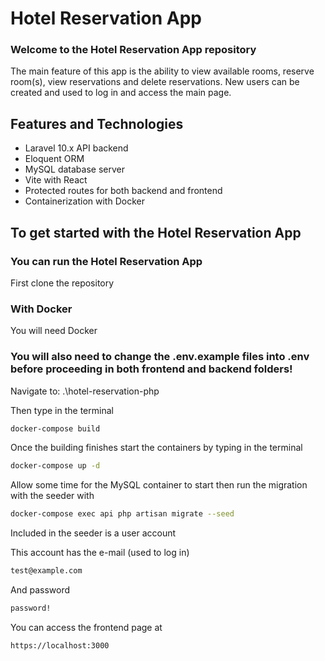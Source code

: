 # Hotel Reservation App
### Welcome to the Hotel Reservation App repository
The main feature of this app is the ability to view available rooms, reserve room(s), view reservations and delete reservations.
New users can be created and used to log in and access the main page.

## Features and Technologies
- Laravel 10.x API backend
- Eloquent ORM
- MySQL database server
- Vite with React
- Protected routes for both backend and frontend
- Containerization with Docker

## To get started with the Hotel Reservation App

### You can run the Hotel Reservation App

First clone the repository

### With Docker
You will need Docker

### You will also need to change the .env.example files into .env before proceeding in both frontend and backend folders!

Navigate to: .\hotel-reservation-php

Then type in the terminal
```sh
docker-compose build
```

Once the building finishes start the containers by typing in the terminal
```sh
docker-compose up -d
```

Allow some time for the MySQL container to start then run the migration with the seeder with
```sh
docker-compose exec api php artisan migrate --seed
```
Included in the seeder is a user account

This account has the e-mail (used to log in)
```sh
test@example.com
```
And password
```sh
password!
```

You can access the frontend page at
```sh
https://localhost:3000
```
